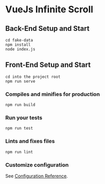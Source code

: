 # VueJs Infinite Scroll

## Back-End Setup and Start
```
cd fake-data
npm install
node index.js
```
## Front-End Setup and Start
```
cd into the project root
npm run serve
```
### Compiles and minifies for production
```
npm run build
```

### Run your tests
```
npm run test
```

### Lints and fixes files
```
npm run lint
```

### Customize configuration
See [Configuration Reference](https://cli.vuejs.org/config/).
